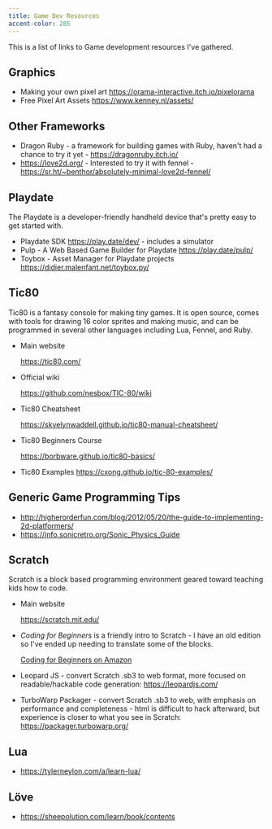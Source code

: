 ```yaml
---
title: Game Dev Resources
accent-color: 285
---
```


This is a list of links to Game development resources I've gathered.

## Graphics

* Making your own pixel art <https://orama-interactive.itch.io/pixelorama>
* Free Pixel Art Assets <https://www.kenney.nl/assets/>

## Other Frameworks

* Dragon Ruby - a framework for building games with Ruby, haven't had a chance to try it yet - <https://dragonruby.itch.io/>
* <https://love2d.org/> - Interested to try it with fennel - <https://sr.ht/~benthor/absolutely-minimal-love2d-fennel/>

## Playdate

The Playdate is a developer-friendly handheld device that's pretty easy to get started with.

* Playdate SDK <https://play.date/dev/> - includes a simulator
* Pulp - A Web Based Game Builder for Playdate <https://play.date/pulp/>
* Toybox - Asset Manager for Playdate projects <https://didier.malenfant.net/toybox.py/>

## Tic80

Tic80 is a fantasy console for making tiny games. It is open source, comes with tools for drawing 16 color sprites and making music, and can be programmed in several other languages including Lua, Fennel, and Ruby.

* Main website 

  <https://tic80.com/> 
* Official wiki 

  <https://github.com/nesbox/TIC-80/wiki> 
* Tic80 Cheatsheet 

  <https://skyelynwaddell.github.io/tic80-manual-cheatsheet/> 
* Tic80 Beginners Course
  
  <https://borbware.github.io/tic80-basics/>
  
* Tic80 Examples <https://cxong.github.io/tic-80-examples/>

## Generic Game Programming Tips

* <http://higherorderfun.com/blog/2012/05/20/the-guide-to-implementing-2d-platformers/>
* <https://info.sonicretro.org/Sonic_Physics_Guide>

## Scratch

Scratch is a block based programming environment geared toward teaching kids how to code.

* Main website

  <https://scratch.mit.edu/>
  
* _Coding for Beginners_ is a friendly intro to Scratch - I have an old edition so I've ended up needing to translate some of the blocks.

  [Coding for Beginners on Amazon](https://www.amazon.com/Coding-Beginners-Scratch-Rosie-Dickins/dp/1474975097)
  
* Leopard JS - convert Scratch .sb3 to web format, more focused on readable/hackable code generation: <https://leopardjs.com/>
* TurboWarp Packager - convert Scratch .sb3 to web, with emphasis on performance and completeness - html is difficult to hack afterward, but experience is closer to what you see in Scratch: <https://packager.turbowarp.org/>

## Lua

* <https://tylerneylon.com/a/learn-lua/>

## Löve

* <https://sheepolution.com/learn/book/contents>

